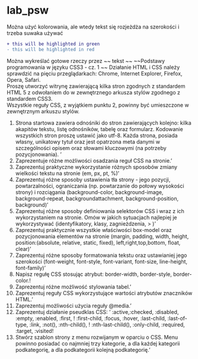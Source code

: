 # lab_psw
Można użyć kolorowania, ale wtedy tekst się rozjeżdża na szerokości i trzeba suwaka używać
```diff
+ this will be highlighted in green
- this will be highlighted in red
```

Można wykreślać gotowe rzeczy przez ~~ tekst ~~
~~Podstawy programowania w języku CSS3 - cz. 1	  ~~
Działanie HTML i CSS należy sprawdzić na pięciu przeglądarkach: Chrome, Internet Explorer, Firefox, Opera, Safari.	  
Proszę utworzyć witrynę zawierającą kilka stron zgodnych z standardem HTML 5 z odwołaniem do w zewnętrznego arkusza stylów zgodnego z standardem CSS3.	  
Wszystkie reguły CSS, z wyjątkiem punktu 2, powinny być umieszczone w zewnętrznym arkuszu stylów.	  
1.	Strona startowa zawiera odnośniki do stron zawierających kolejno: kilka akapitów tekstu, listę odnośników, tabelę oraz formularz. Kodowanie wszystkich stron proszę ustawić jako utf-8. Każda strona, posiada własny, unikatowy tytuł oraz jest opatrzona meta danymi w szczególności opisem oraz słowami kluczowymi (na potrzeby pozycjonowania). ’
2.	Zaprezentuje różne możliwości osadzania reguł CSS na stronie.’
3.	Zaprezentuj praktyczne wykorzystanie różnych sposobów zmiany wielkości tekstu na stronie (em, px, pt, %)’
4.	Zaprezentuj różne sposoby ustawienia tła strony - jego pozycji, powtarzalności, ograniczania (np. powtarzanie do połowy wysokości strony) i rozciągania (background-color, background-image, background-repeat, backgroundattachment, background-position, background)’
5.	Zaprezentuj różne sposoby definiowania selektorów CSS i wraz z ich wykorzystaniem na stronie. Omów w jakich sytuacjach najlepiej je wykorzystywać (identyfikatory, klasy, zagnieżdzenia, > )’
6.	Zaprezentuj praktycznie wszystkie właściwości box-model oraz  pozycjonowania elementów na stronie (margin, padding, width, height, position:(absolute, relative, static, fixed), left,right,top,bottom, float, clear)’
7.	Zaprezentuj różne sposoby formatowania tekstu oraz ustawianiej jego szerokości 
(font-weight, font-style, font-variant, font-size, line-height, font-family)’
8.	Napisz regułę CSS stosując atrybut: border-width, border-style, border-color.!
9.	Zaprezentuj różne możliwość stylowania tabel.’
10.	Zaprezentuj reguły CSS wykorzystujące wartości atrybutów znaczników HTML.’
11.	Zaprezentuj możliwości użycia reguły @media.’
12.	Zaprezentuj działanie pseudklas CSS: ’
:active,:checked, :disabled, :empty, :enabled, :first, !
:first-child, :focus, :hover, :last-child, :last-of-type, :link, :not(), :nth-child(), ! :nth-last-child(), :only-child, :required, :target, :visited!
13.	Stwórz szablon strony z menu rozwijanym w oparciu o CSS. Menu powinno posiadać co najmniej trzy kategorie, a dla każdej kategorii podkategorię, a dla podkategorii kolejną podkategorię.’

